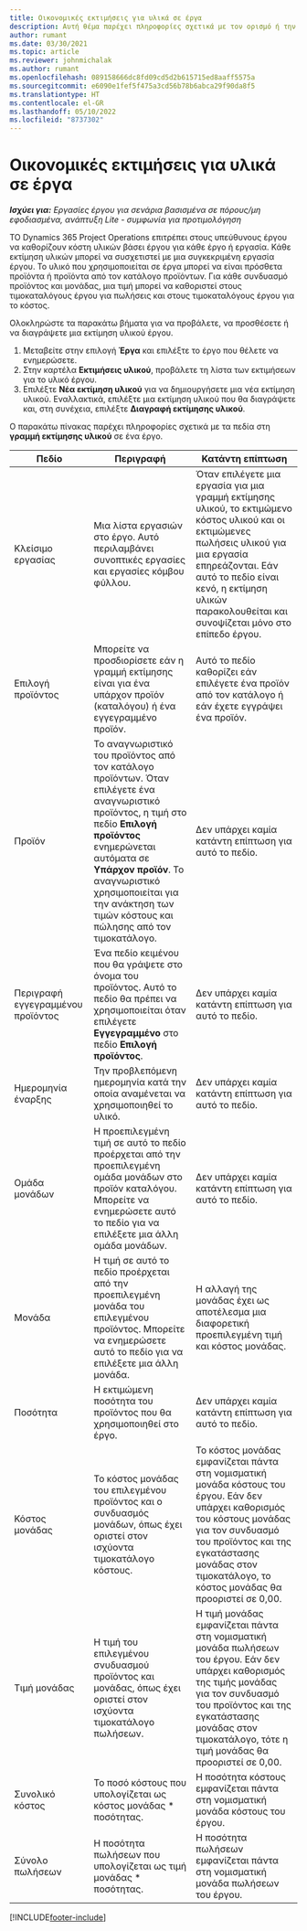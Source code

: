 ```yaml
---
title: Οικονομικές εκτιμήσεις για υλικά σε έργα
description: Αυτή θέμα παρέχει πληροφορίες σχετικά με τον ορισμό ή την εκτίμηση υλικού βάσει έργων.
author: rumant
ms.date: 03/30/2021
ms.topic: article
ms.reviewer: johnmichalak
ms.author: rumant
ms.openlocfilehash: 089158666dc8fd09cd5d2b615715ed8aaff5575a
ms.sourcegitcommit: e6090e1fef5f475a3cd56b78b6abca29f90da8f5
ms.translationtype: HT
ms.contentlocale: el-GR
ms.lasthandoff: 05/10/2022
ms.locfileid: "8737302"
---
```

# <a name="financial-estimates-for-materials-on-projects"></a>Οικονομικές εκτιμήσεις για υλικά σε έργα

_**Ισχύει για:** Εργασίες έργου για σενάρια βασισμένα σε πόρους/μη εφοδιασμένα, ανάπτυξη Lite - συμφωνία για προτιμολόγηση_

ΤΟ Dynamics 365 Project Operations επιτρέπει στους υπεύθυνους έργου να καθορίζουν κόστη υλικών βάσει έργου για κάθε έργο ή εργασία. Κάθε εκτίμηση υλικών μπορεί να συσχετιστεί με μια συγκεκριμένη εργασία έργου. Το υλικό που χρησιμοποιείται σε έργα μπορεί να είναι πρόσθετα προϊόντα ή προϊόντα από τον κατάλογο προϊόντων. Για κάθε συνδυασμό προϊόντος και μονάδας, μια τιμή μπορεί να καθοριστεί στους τιμοκαταλόγους έργου για πωλήσεις και στους τιμοκαταλόγους έργου για το κόστος.  

Ολοκληρώστε τα παρακάτω βήματα για να προβάλετε, να προσθέσετε ή να διαγράψετε μια εκτίμηση υλικού έργου.

1. Μεταβείτε στην επιλογή **Έργα** και επιλέξτε το έργο που θέλετε να ενημερώσετε.
2. Στην καρτέλα **Εκτιμήσεις υλικού**, προβάλετε τη λίστα των εκτιμήσεων για το υλικό έργου.
3. Επιλέξτε **Νέα εκτίμηση υλικού** για να δημιουργήσετε μια νέα εκτίμηση υλικού. Εναλλακτικά, επιλέξτε μια εκτίμηση υλικού που θα διαγράψετε και, στη συνέχεια, επιλέξτε **Διαγραφή εκτίμησης υλικού**.

Ο παρακάτω πίνακας παρέχει πληροφορίες σχετικά με τα πεδία στη **γραμμή εκτίμησης υλικού** σε ένα έργο. 

| **Πεδίο** | **Περιγραφή** | **Κατάντη επίπτωση** |
| --- | --- | --- |
| Κλείσιμο εργασίας | Μια λίστα εργασιών στο έργο. Αυτό περιλαμβάνει συνοπτικές εργασίες και εργασίες κόμβου φύλλου. | Όταν επιλέγετε μια εργασία για μια γραμμή εκτίμησης υλικού, το εκτιμώμενο κόστος υλικού και οι εκτιμώμενες πωλήσεις υλικού για μια εργασία επηρεάζονται. Εάν αυτό το πεδίο είναι κενό, η εκτίμηση υλικών παρακολουθείται και συνοψίζεται μόνο στο επίπεδο έργου. |
| Επιλογή προϊόντος |  Μπορείτε να προσδιορίσετε εάν η γραμμή εκτίμησης είναι για ένα υπάρχον προϊόν (καταλόγου) ή ένα εγγεγραμμένο προϊόν. | Αυτό το πεδίο καθορίζει εάν επιλέγετε ένα προϊόν από τον κατάλογο ή εάν έχετε εγγράψει ένα προϊόν. |
| Προϊόν | Το αναγνωριστικό του προϊόντος από τον κατάλογο προϊόντων. Όταν επιλέγετε ένα αναγνωριστικό προϊόντος, η τιμή στο πεδίο **Επιλογή προϊόντος** ενημερώνεται αυτόματα σε **Υπάρχον προϊόν**. Το αναγνωριστικό χρησιμοποιείται για την ανάκτηση των τιμών κόστους και πώλησης από τον τιμοκατάλογο. | Δεν υπάρχει καμία κατάντη επίπτωση για αυτό το πεδίο. |
| Περιγραφή εγγεγραμμένου προϊόντος | Ένα πεδίο κειμένου που θα γράψετε στο όνομα του προϊόντος. Αυτό το πεδίο θα πρέπει να χρησιμοποιείται όταν επιλέγετε **Εγγεγραμμένο** στο πεδίο **Επιλογή προϊόντος**.| Δεν υπάρχει καμία κατάντη επίπτωση για αυτό το πεδίο. |
| Ημερομηνία έναρξης | Την προβλεπόμενη ημερομηνία κατά την οποία αναμένεται να χρησιμοποιηθεί το υλικό. | Δεν υπάρχει καμία κατάντη επίπτωση για αυτό το πεδίο. |
| Ομάδα μονάδων | Η προεπιλεγμένη τιμή σε αυτό το πεδίο προέρχεται από την προεπιλεγμένη ομάδα μονάδων στο προϊόν καταλόγου. Μπορείτε να ενημερώσετε αυτό το πεδίο για να επιλέξετε μια άλλη ομάδα μονάδων. | Δεν υπάρχει καμία κατάντη επίπτωση για αυτό το πεδίο. |
| Μονάδα | Η τιμή σε αυτό το πεδίο προέρχεται από την προεπιλεγμένη μονάδα του επιλεγμένου προϊόντος. Μπορείτε να ενημερώσετε αυτό το πεδίο για να επιλέξετε μια άλλη μονάδα. | Η αλλαγή της μονάδας έχει ως αποτέλεσμα μια διαφορετική προεπιλεγμένη τιμή και κόστος μονάδας. |
| Ποσότητα | Η εκτιμώμενη ποσότητα του προϊόντος που θα χρησιμοποιηθεί στο έργο. | Δεν υπάρχει καμία κατάντη επίπτωση για αυτό το πεδίο. |
| Κόστος μονάδας | Το κόστος μονάδας του επιλεγμένου προϊόντος και ο συνδυασμός μονάδων, όπως έχει οριστεί στον ισχύοντα τιμοκατάλογο κόστους. | Το κόστος μονάδας εμφανίζεται πάντα στη νομισματική μονάδα κόστους του έργου. Εάν δεν υπάρχει καθορισμός του κόστους μονάδας για τον συνδυασμό του προϊόντος και της εγκατάστασης μονάδας στον τιμοκατάλογο, το κόστος μονάδας θα προοριστεί σε 0,00. |
| Τιμή μονάδας | Η τιμή του επιλεγμένου σνυδυασμού προϊόντος και μονάδας, όπως έχει οριστεί στον ισχύοντα τιμοκατάλογο πωλήσεων. | Η τιμή μονάδας εμφανίζεται πάντα στη νομισματική μονάδα πωλήσεων του έργου. Εάν δεν υπάρχει καθορισμός της τιμής μονάδας για τον συνδυασμό του προϊόντος και της εγκατάστασης μονάδας στον τιμοκατάλογο, τότε η τιμή μονάδας θα προοριστεί σε 0,00.|
| Συνολικό κόστος | Το ποσό κόστους που υπολογίζεται ως κόστος μονάδας \* ποσότητας.| Η ποσότητα κόστους εμφανίζεται πάντα στη νομισματική μονάδα κόστους του έργου. |
| Σύνολο πωλήσεων | Η ποσότητα πωλήσεων που υπολογίζεται ως τιμή μονάδας \* ποσότητας. | Η ποσότητα πωλήσεων εμφανίζεται πάντα στη νομισματική μονάδα πωλήσεων του έργου. |


[!INCLUDE[footer-include](../includes/footer-banner.md)]
